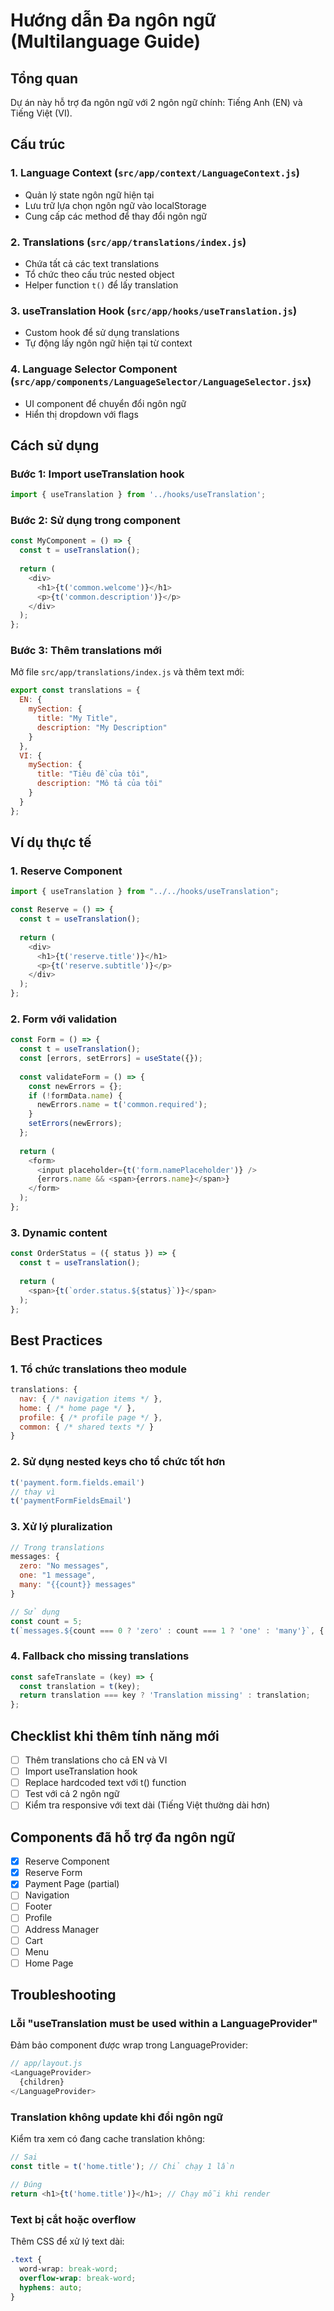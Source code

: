 # Hướng dẫn Đa ngôn ngữ (Multilanguage Guide)

## Tổng quan
Dự án này hỗ trợ đa ngôn ngữ với 2 ngôn ngữ chính: Tiếng Anh (EN) và Tiếng Việt (VI).

## Cấu trúc

### 1. Language Context (`src/app/context/LanguageContext.js`)
- Quản lý state ngôn ngữ hiện tại
- Lưu trữ lựa chọn ngôn ngữ vào localStorage
- Cung cấp các method để thay đổi ngôn ngữ

### 2. Translations (`src/app/translations/index.js`)
- Chứa tất cả các text translations
- Tổ chức theo cấu trúc nested object
- Helper function `t()` để lấy translation

### 3. useTranslation Hook (`src/app/hooks/useTranslation.js`)
- Custom hook để sử dụng translations
- Tự động lấy ngôn ngữ hiện tại từ context

### 4. Language Selector Component (`src/app/components/LanguageSelector/LanguageSelector.jsx`)
- UI component để chuyển đổi ngôn ngữ
- Hiển thị dropdown với flags

## Cách sử dụng

### Bước 1: Import useTranslation hook
```javascript
import { useTranslation } from '../hooks/useTranslation';
```

### Bước 2: Sử dụng trong component
```javascript
const MyComponent = () => {
  const t = useTranslation();
  
  return (
    <div>
      <h1>{t('common.welcome')}</h1>
      <p>{t('common.description')}</p>
    </div>
  );
};
```

### Bước 3: Thêm translations mới
Mở file `src/app/translations/index.js` và thêm text mới:

```javascript
export const translations = {
  EN: {
    mySection: {
      title: "My Title",
      description: "My Description"
    }
  },
  VI: {
    mySection: {
      title: "Tiêu đề của tôi",
      description: "Mô tả của tôi"
    }
  }
};
```

## Ví dụ thực tế

### 1. Reserve Component
```javascript
import { useTranslation } from "../../hooks/useTranslation";

const Reserve = () => {
  const t = useTranslation();
  
  return (
    <div>
      <h1>{t('reserve.title')}</h1>
      <p>{t('reserve.subtitle')}</p>
    </div>
  );
};
```

### 2. Form với validation
```javascript
const Form = () => {
  const t = useTranslation();
  const [errors, setErrors] = useState({});
  
  const validateForm = () => {
    const newErrors = {};
    if (!formData.name) {
      newErrors.name = t('common.required');
    }
    setErrors(newErrors);
  };
  
  return (
    <form>
      <input placeholder={t('form.namePlaceholder')} />
      {errors.name && <span>{errors.name}</span>}
    </form>
  );
};
```

### 3. Dynamic content
```javascript
const OrderStatus = ({ status }) => {
  const t = useTranslation();
  
  return (
    <span>{t(`order.status.${status}`)}</span>
  );
};
```

## Best Practices

### 1. Tổ chức translations theo module
```javascript
translations: {
  nav: { /* navigation items */ },
  home: { /* home page */ },
  profile: { /* profile page */ },
  common: { /* shared texts */ }
}
```

### 2. Sử dụng nested keys cho tổ chức tốt hơn
```javascript
t('payment.form.fields.email')
// thay vì
t('paymentFormFieldsEmail')
```

### 3. Xử lý pluralization
```javascript
// Trong translations
messages: {
  zero: "No messages",
  one: "1 message",
  many: "{{count}} messages"
}

// Sử dụng
const count = 5;
t(`messages.${count === 0 ? 'zero' : count === 1 ? 'one' : 'many'}`, { count })
```

### 4. Fallback cho missing translations
```javascript
const safeTranslate = (key) => {
  const translation = t(key);
  return translation === key ? 'Translation missing' : translation;
};
```

## Checklist khi thêm tính năng mới

- [ ] Thêm translations cho cả EN và VI
- [ ] Import useTranslation hook
- [ ] Replace hardcoded text với t() function
- [ ] Test với cả 2 ngôn ngữ
- [ ] Kiểm tra responsive với text dài (Tiếng Việt thường dài hơn)

## Components đã hỗ trợ đa ngôn ngữ

- [x] Reserve Component
- [x] Reserve Form
- [x] Payment Page (partial)
- [ ] Navigation
- [ ] Footer
- [ ] Profile
- [ ] Address Manager
- [ ] Cart
- [ ] Menu
- [ ] Home Page

## Troubleshooting

### Lỗi "useTranslation must be used within a LanguageProvider"
Đảm bảo component được wrap trong LanguageProvider:
```javascript
// app/layout.js
<LanguageProvider>
  {children}
</LanguageProvider>
```

### Translation không update khi đổi ngôn ngữ
Kiểm tra xem có đang cache translation không:
```javascript
// Sai
const title = t('home.title'); // Chỉ chạy 1 lần

// Đúng
return <h1>{t('home.title')}</h1>; // Chạy mỗi khi render
```

### Text bị cắt hoặc overflow
Thêm CSS để xử lý text dài:
```css
.text {
  word-wrap: break-word;
  overflow-wrap: break-word;
  hyphens: auto;
}
``` 